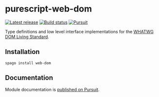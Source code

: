 # purescript-web-dom

[![Latest release](http://img.shields.io/github/release/purescript-web/purescript-web-dom.svg)](https://github.com/purescript-web/purescript-web-dom/releases)
[![Build status](https://github.com/purescript/purescript-web-dom/workflows/CI/badge.svg?branch=master)](https://github.com/purescript/purescript-web-dom/actions?query=workflow%3ACI+branch%3Amaster)
[![Pursuit](https://pursuit.purescript.org/packages/purescript-web-dom/badge)](https://pursuit.purescript.org/packages/purescript-web-dom)

Type definitions and low level interface implementations for the [WHATWG DOM Living Standard](https://dom.spec.whatwg.org/).

## Installation

```
spago install web-dom
```

## Documentation

Module documentation is [published on Pursuit](http://pursuit.purescript.org/packages/purescript-web-dom).
